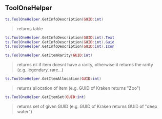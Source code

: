 ## ToolOneHelper
```lua
ts.ToolOneHelper.GetInfoDescription(GUID:int)
```
>returns table
```lua
ts.ToolOneHelper.GetInfoDescription(GUID:int).Text
ts.ToolOneHelper.GetInfoDescription(GUID:int).Guid
ts.ToolOneHelper.GetInfoDescription(GUID:int).Icon
```
```lua
ts.ToolOneHelper.GetItemRarity(GUID:int)
```
>returns nil if item doesnt have a rarity, otherwise it returns the rarity (e.g. legendary, rare...)
```lua
ts.ToolOneHelper.GetItemAllocation(GUID:int)
```
>returns allocation of item (e.g. GUID of Kraken returns "Zoo")
```lua
ts.ToolOneHelper.GetItemSet(GUID:int)
```
>returns set of given GUID (e.g. GUID of Kraken returns GUID of "deep water")
